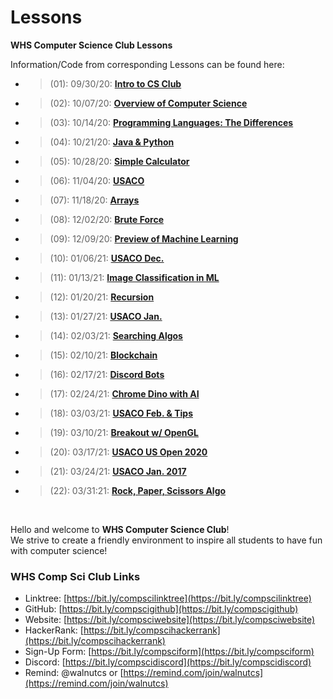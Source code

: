 # Lessons
**WHS Computer Science Club Lessons**

Information/Code from corresponding Lessons can be found here:  
* > (01): 09/30/20:  [**Intro to CS Club**](https://github.com/whscompsciclub/Lessons/tree/main/WHS%20Lessons/(01)-09.30%20(Intro%20to%20CS%20Club))
* > (02): 10/07/20:  [**Overview of Computer Science**](https://github.com/whscompsciclub/Lessons/tree/main/WHS%20Lessons/(02)-10.07%20(Overview%20of%20Computer%20Science))
* > (03): 10/14/20: [**Programming Languages: The Differences**](https://github.com/whscompsciclub/Lessons/tree/main/WHS%20Lessons/(03)-10.14%20(Programming%20Languages%3B%20The%20Differences))  
* > (04): 10/21/20: [**Java & Python**](https://github.com/whscompsciclub/Lessons/tree/main/WHS%20Lessons/(04)-10.21%20(Java%20%26%20Python))   
* > (05): 10/28/20: [**Simple Calculator**](https://github.com/whscompsciclub/Lessons/tree/main/WHS%20Lessons/(05)-10.28%20(Simple%20Calculator))
* > (06): 11/04/20: [**USACO**](https://github.com/whscompsciclub/Lessons/tree/main/WHS%20Lessons/(06)-11.04%20(USACO))
* > (07): 11/18/20: [**Arrays**](https://github.com/whscompsciclub/Lessons/tree/main/WHS%20Lessons/(07)-11.18%20(Arrays))
* > (08): 12/02/20: [**Brute Force**]((08)-12.02%20(Brute%20Force))
* > (09): 12/09/20: [**Preview of Machine Learning**]((09)-12.09%20(Preview%20of%20Machine%20Learning))
* > (10): 01/06/21: [**USACO Dec.**]((10)-01.06%20(USACO%20Dec.))
* > (11): 01/13/21: [**Image Classification in ML**]((11)-01.13%20(Image%20Classification%20in%20ML))
* > (12): 01/20/21: [**Recursion**]((12)-01.20%20(Recursion))
* > (13): 01/27/21: [**USACO Jan.**]((13)-01.27%20(USACO%20Jan.))
* > (14): 02/03/21: [**Searching Algos**]((14)-02.03%20(Searching%20Algos))
* > (15): 02/10/21: [**Blockchain**]((15)-02.10%20(Blockchain))
* > (16): 02/17/21: [**Discord Bots**]((16)-02.17%20(Discord%20Bots))
* > (17): 02/24/21: [**Chrome Dino with AI**]((17)-02.24%20(Chrome%20Dino%20with%20AI))
* > (18): 03/03/21: [**USACO Feb. & Tips**]((18)-03.03%20(USACO%20Feb.%20%26%20Tips))
* > (19): 03/10/21: [**Breakout w/ OpenGL**]((19)-03.10%20(Breakout%20with%20OpenGL))
* > (20): 03/17/21: [**USACO US Open 2020**]((20)-03.17%20(USACO%20US%20Open%202020))
* > (21): 03/24/21: [**USACO Jan. 2017**]((21)-03.24%20(USACO%20Jan.%202017))
* > (22): 03/31:21: [**Rock, Paper, Scissors Algo**]((22)-03.31%20(Rock%2C%20Paper%2C%20Scissors%20Algo))

&nbsp;

Hello and welcome to **WHS Computer Science Club**!   
We strive to create a friendly environment to inspire all students to have fun with computer science!  
### WHS Comp Sci Club Links
- Linktree: [https://bit.ly/compscilinktree](https://bit.ly/compscilinktree)
- GitHub: [https://bit.ly/compscigithub](https://bit.ly/compscigithub)
- Website: [https://bit.ly/compsciwebsite](https://bit.ly/compsciwebsite)
- HackerRank: [https://bit.ly/compscihackerrank](https://bit.ly/compscihackerrank)
- Sign-Up Form: [https://bit.ly/compsciform](https://bit.ly/compsciform)
- Discord: [https://bit.ly/compscidiscord](https://bit.ly/compscidiscord)
- Remind: @walnutcs or [https://remind.com/join/walnutcs](https://remind.com/join/walnutcs)




